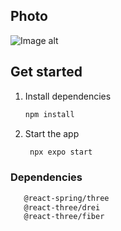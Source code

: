 ## Photo

![Image alt](https://github.com/{username}/{repository}/raw/{branch}/{path}/example.png)

## Get started

1. Install dependencies

   ```bash
   npm install
   ```

2. Start the app

   ```bash
    npx expo start
   ```
### Dependencies

   ```bash
      @react-spring/three
      @react-three/drei
      @react-three/fiber
   ```
